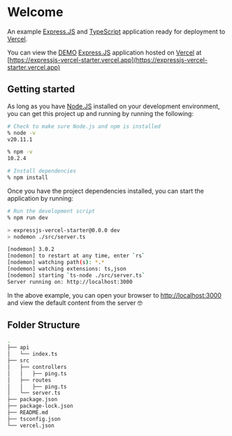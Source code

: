 # Welcome

An example [Express.JS](https://expressjs.com) and [TypeScript](https://www.typescriptlang.org) application ready for deployment to [Vercel](https://vercel.com/).

You can view the [DEMO](https://expressjs-vercel-starter.vercel.app) [Express.JS](https://expressjs.com) application hosted on [Vercel](https://vercel.com/) at [https://expressjs-vercel-starter.vercel.app](https://expressjs-vercel-starter.vercel.app)

## Getting started

As long as you have [Node.JS](https://nodejs.org/) installed on your development environment, you can get this project up and running by running the following:

```sh
# Check to make sure Node.js and npm is installed
% node -v
v20.11.1

% npm -v
10.2.4

# Install dependencies
% npm install
```

Once you have the project dependencies installed, you can start the application by running:

```sh
# Run the development script
% npm run dev

> expressjs-vercel-starter@0.0.0 dev
> nodemon ./src/server.ts

[nodemon] 3.0.2
[nodemon] to restart at any time, enter `rs`
[nodemon] watching path(s): *.*
[nodemon] watching extensions: ts,json
[nodemon] starting `ts-node ./src/server.ts`
Server running on: http://localhost:3000

```

In the above example, you can open your browser to [http://localhost:3000](http://localhost:3000) and view the default content from the server 🤓

## Folder Structure

```sh
.
├── api
│   └── index.ts
├── src
│   ├── controllers
│   │   ├── ping.ts
│   ├── routes
│   │   ├── ping.ts
│   └── server.ts
├── package.json
├── package-lock.json
├── README.md
├── tsconfig.json
└── vercel.json

```

